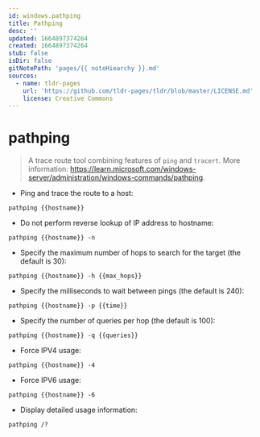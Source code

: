 ```yaml
---
id: windows.pathping
title: Pathping
desc: ''
updated: 1664897374264
created: 1664897374264
stub: false
isDir: false
gitNotePath: 'pages/{{ noteHiearchy }}.md'
sources:
  - name: tldr-pages
    url: 'https://github.com/tldr-pages/tldr/blob/master/LICENSE.md'
    license: Creative Commons
---
```

# pathping

> A trace route tool combining features of `ping` and `tracert`.
> More information: <https://learn.microsoft.com/windows-server/administration/windows-commands/pathping>.

- Ping and trace the route to a host:

`pathping {{hostname}}`

- Do not perform reverse lookup of IP address to hostname:

`pathping {{hostname}} -n`

- Specify the maximum number of hops to search for the target (the default is 30):

`pathping {{hostname}} -h {{max_hops}}`

- Specify the milliseconds to wait between pings (the default is 240):

`pathping {{hostname}} -p {{time}}`

- Specify the number of queries per hop (the default is 100):

`pathping {{hostname}} -q {{queries}}`

- Force IPV4 usage:

`pathping {{hostname}} -4`

- Force IPV6 usage:

`pathping {{hostname}} -6`

- Display detailed usage information:

`pathping /?`

